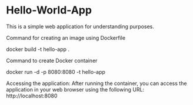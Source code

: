 # Hello-World-App

This is a simple web application for understanding purposes.

Command for creating an image using Dockerfile

docker build -t hello-app .

Command to create Docker container

docker run -d -p 8080:8080 -t hello-app


Accessing the application:
After running the container, you can access the application in your web browser using the following URL:
http://localhost:8080
